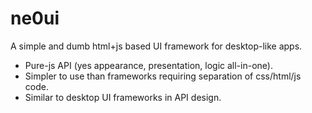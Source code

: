 # ne0ui

A simple and dumb html+js based UI framework for desktop-like apps.

- Pure-js API (yes appearance, presentation, logic all-in-one).
- Simpler to use than frameworks requiring separation of css/html/js code.
- Similar to desktop UI frameworks in API design.
